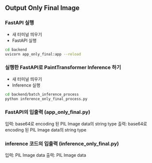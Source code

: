 ## Output Only Final Image

### FastAPI 실행
- 새 터미널 띄우기
- FastAPI 실행
```bash
cd backend
uvicorn app_only_final:app --reload
```

### 실행한 FastAPI로 PaintTransformer Inference 하기
- 새 터미널 띄우기
- Inference 실행
```bash
cd backend/batch_inference_process
python inference_only_final_process.py
```

### FastAPI의 입출력 (app_only_final.py)
입력: base64로 encoding 된 PIL Image data의 string type
출력: base64로 encoding 된 PIL Image data의 string type

### inference 코드의 입출력 (inference_only_final.py)
입력: PIL Image data
출력: PIL Image data

<!-- # 목적
- DB, Storage에 저장된 image 데이터 중 inference 되지 않은 image를 모아 inference하여 DB, Storage 업데이트 하는 기능 → final project의 MLOps pipeline에 적용

# 기능
- psycopg2로 DB 조회
- Minio에서 이미지 파일 불러오기
- 불러온 이미지 파일 전송할 수 있도록 encoding (base64 encoding → ascii)
- FastAPI로 inference backend 서버 구성(input: 원본 image / output: gif)
- 전송된 response를 decoding (base64 decoding → gif)

# 사용 방법 (database server, storage_minio 가 실행된 상태 및 dummy data가 들어가있어야 테스트 가능)
-------------------------- 작업 중 ------------------------- -->
<!-- ## database server 실행 및 table 생성
```bash
cd backend/database
docker compose up -d
```

## ../dataset에 포함된 image 정보를 db에 저장
```bash
python dummy_dataset_to_db.py
```

## database 조회
```bash
PGPASSWORD=mypassword psql -h localhost -p 5432 -U myuser -d mydatabase
```
```sql
\d
select * from savepaint_img_data;
\q
```

## database server 종료 및 container 삭제
```bash
docker compose down -v
``` -->